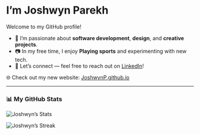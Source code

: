<h1>I’m Joshwyn Parekh</h1>
<p>Welcome to my GitHub profile!</p>

<ul>
  <li>🚀 I’m passionate about <b>software development</b>, <b>design</b>, and <b>creative projects</b>.</li>
  <li>📷 In my free time, I enjoy <b>Playing sports</b> and experimenting with new tech.</li>
  <li>💼 Let’s connect — feel free to reach out on <a href="https://www.linkedin.com/in/joshwynparekh">LinkedIn</a>!</li>
</ul>

🌐 Check out my new website: [JoshwynP.github.io](https://JoshwynP.github.io)

---

### 📊 My GitHub Stats
![Joshwyn’s Stats](https://github-readme-stats.vercel.app/api?username=JoshwynP&show_icons=true&hide_border=true&count_private=true&title_color=c792ea&icon_color=82aaff&text_color=ffffff&bg_color=1a1b26)

![Joshwyn’s Streak](https://github-readme-streak-stats.herokuapp.com/?user=JoshwynP&hide_border=true&background=1a1b26&ring=82aaff&fire=c792ea&currStreakLabel=82aaff&sideNums=ffffff&sideLabels=ffffff&dates=cccccc)
